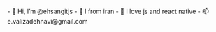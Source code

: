 <Github>
- 👋 Hi, I’m @ehsangitjs
- 👀 I from iran
- 💞️ I love js and react native
- 📫 e.valizadehnavi@gmail.com
</Github>
